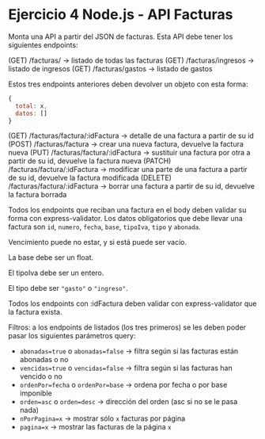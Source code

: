 # Ejercicio 4 Node.js - API Facturas

Monta una API a partir del JSON de facturas. Esta API debe tener los siguientes endpoints:

(GET) /facturas/ -> listado de todas las facturas
(GET) /facturas/ingresos -> listado de ingresos
(GET) /facturas/gastos -> listado de gastos

Estos tres endpoints anteriores deben devolver un objeto con esta forma:
```javascript
{
  total: x,
  datos: []
}
```

(GET) /facturas/factura/:idFactura -> detalle de una factura a partir de su id
(POST) /facturas/factura -> crear una nueva factura, devuelve la factura nueva
(PUT) /facturas/factura/:idFactura -> sustituir una factura por otra a partir de su id, devuelve la factura nueva
(PATCH) /facturas/factura/:idFactura -> modificar una parte de una factura a partir de su id, devuelve la factura modificada
(DELETE) /facturas/factura/:idFactura -> borrar una factura a partir de su id, devuelve la factura borrada

Todos los endpoints que reciban una factura en el body deben validar su forma con express-validator. Los datos obligatorios que debe llevar una factura son `id`, `numero`, `fecha`, `base`, `tipoIva`, `tipo` y `abonada`.

Vencimiento puede no estar, y si está puede ser vacío.

La base debe ser un float.

El tipoIva debe ser un entero.

El tipo debe ser `"gasto"` o `"ingreso"`.

Todos los endpoints con :idFactura deben validar con express-validator que la factura exista.

Filtros: a los endpoints de listados (los tres primeros) se les deben poder pasar los siguientes parámetros query:
- `abonadas=true` o `abonadas=false` -> filtra según si las facturas están abonadas o no
- `vencidas=true` o `vencidas=false` -> filtra según si las facturas han vencido o no
- `ordenPor=fecha` o `ordenPor=base` -> ordena por fecha o por base imponible
- `orden=asc` o `orden=desc` -> dirección del orden (asc si no se le pasa nada)
- `nPorPagina=x` -> mostrar sólo `x` facturas por página
- `pagina=x` -> mostrar las facturas de la página `x`




